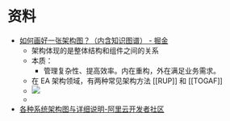 # 资料
- [如何画好一张架构图？（内含知识图谱） - 掘金](https://juejin.cn/post/6844904192394412040)
	- 架构体现的是整体结构和组件之间的关系
	- 本质：
		- 管理复杂性、提高效率。内在重构，外在满足业务需求。
	- 在 EA 架构领域，有两种常见架构方法 [[RUP]] 和 [[TOGAF]]
	- ![](note/files/Pasted%20image%2020230220112045.png)
	- 
- [各种系统架构图与详细说明-阿里云开发者社区](https://developer.aliyun.com/article/677169)
